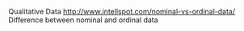 Qualitative Data
http://www.intellspot.com/nominal-vs-ordinal-data/
Difference between nominal and ordinal data